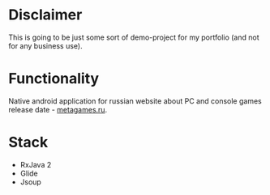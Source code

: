 # Disclaimer

This is going to be just some sort of demo-project for my portfolio (and not for any business use).

# Functionality

Native android application for russian website about PC and console games release date - [metagames.ru](http://www.metagames.ru/).

# Stack

 - RxJava 2 
 - Glide 
 - Jsoup